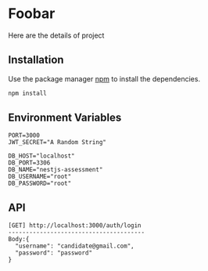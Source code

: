 # Foobar

Here are the details of project

## Installation

Use the package manager [npm]() to install the dependencies.

```bash
npm install
```

## Environment Variables

```env
PORT=3000
JWT_SECRET="A Random String"

DB_HOST="localhost"
DB_PORT=3306
DB_NAME="nestjs-assessment"
DB_USERNAME="root"
DB_PASSWORD="root"
```

## API

```
[GET] http://localhost:3000/auth/login
---------------------------------------
Body:{
  "username": "candidate@gmail.com",
  "password": "password"
}
```
